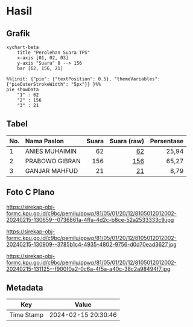 # Hasil

## Grafik

```mermaid
xychart-beta
    title "Perolehan Suara TPS"
    x-axis [01, 02, 03]
    y-axis "Suara" 0 --> 156
    bar [62, 156, 21]
```

```mermaid
%%{init: {"pie": {"textPosition": 0.5}, "themeVariables": {"pieOuterStrokeWidth": "5px"}} }%%
pie showData
    "1" : 62
    "2" : 156
    "3" : 21
```

## Tabel

| No. | Nama Paslon    | Suara | Suara (raw) | Persentase |
|:--- |:-------------- | -----:| -----------:| ----------:|
| 1   | ANIES MUHAIMIN | 62    | [62][p-1]   | 25,94      |
| 2   | PRABOWO GIBRAN | 156   | [156][p-2]  | 65,27      |
| 3   | GANJAR MAHFUD  | 21    | [21][p-3]   | 8,79       |


[p-1]: https://github.com/gigit-pemilu/pemilu-2024-81-maluku/blob/main/pilpres/hitung-suara/sub/81-maluku/sub/05-seram-bagian-timur/sub/01-bula/sub/2012-sesar/sub/002-tps/sub/paslon-1.txt
[p-2]: https://github.com/gigit-pemilu/pemilu-2024-81-maluku/blob/main/pilpres/hitung-suara/sub/81-maluku/sub/05-seram-bagian-timur/sub/01-bula/sub/2012-sesar/sub/002-tps/sub/paslon-2.txt
[p-3]: https://github.com/gigit-pemilu/pemilu-2024-81-maluku/blob/main/pilpres/hitung-suara/sub/81-maluku/sub/05-seram-bagian-timur/sub/01-bula/sub/2012-sesar/sub/002-tps/sub/paslon-3.txt

## Foto C Plano

https://sirekap-obj-formc.kpu.go.id/c9bc/pemilu/ppwp/81/05/01/20/12/8105012012002-20240215-130659--0736861a-4ffa-4d2c-b8ce-52a2533333c9.jpg

https://sirekap-obj-formc.kpu.go.id/c9bc/pemilu/ppwp/81/05/01/20/12/8105012012002-20240215-130909--3785b1c4-4935-4802-9756-d0d70ead3627.jpg

https://sirekap-obj-formc.kpu.go.id/c9bc/pemilu/ppwp/81/05/01/20/12/8105012012002-20240215-131125--f900f0a2-0c6a-4f5a-a40c-38c2a98494f7.jpg


## Metadata

| Key        | Value               |
| ---------- | ------------------- |
| Time Stamp | 2024-02-15 20:30:46 |



